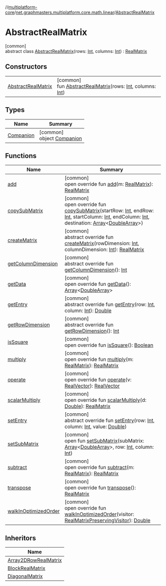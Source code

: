 //[multiplatform-core](../../../index.md)/[net.graphmasters.multiplatform.core.math.linear](../index.md)/[AbstractRealMatrix](index.md)

# AbstractRealMatrix

[common]\
abstract class [AbstractRealMatrix](index.md)(rows: [Int](https://kotlinlang.org/api/latest/jvm/stdlib/kotlin/-int/index.html), columns: [Int](https://kotlinlang.org/api/latest/jvm/stdlib/kotlin/-int/index.html)) : [RealMatrix](../-real-matrix/index.md)

## Constructors

| | |
|---|---|
| [AbstractRealMatrix](-abstract-real-matrix.md) | [common]<br>fun [AbstractRealMatrix](-abstract-real-matrix.md)(rows: [Int](https://kotlinlang.org/api/latest/jvm/stdlib/kotlin/-int/index.html), columns: [Int](https://kotlinlang.org/api/latest/jvm/stdlib/kotlin/-int/index.html)) |

## Types

| Name | Summary |
|---|---|
| [Companion](-companion/index.md) | [common]<br>object [Companion](-companion/index.md) |

## Functions

| Name | Summary |
|---|---|
| [add](add.md) | [common]<br>open override fun [add](add.md)(m: [RealMatrix](../-real-matrix/index.md)): [RealMatrix](../-real-matrix/index.md) |
| [copySubMatrix](copy-sub-matrix.md) | [common]<br>open override fun [copySubMatrix](copy-sub-matrix.md)(startRow: [Int](https://kotlinlang.org/api/latest/jvm/stdlib/kotlin/-int/index.html), endRow: [Int](https://kotlinlang.org/api/latest/jvm/stdlib/kotlin/-int/index.html), startColumn: [Int](https://kotlinlang.org/api/latest/jvm/stdlib/kotlin/-int/index.html), endColumn: [Int](https://kotlinlang.org/api/latest/jvm/stdlib/kotlin/-int/index.html), destination: [Array](https://kotlinlang.org/api/latest/jvm/stdlib/kotlin/-array/index.html)&lt;[DoubleArray](https://kotlinlang.org/api/latest/jvm/stdlib/kotlin/-double-array/index.html)&gt;) |
| [createMatrix](create-matrix.md) | [common]<br>abstract override fun [createMatrix](create-matrix.md)(rowDimension: [Int](https://kotlinlang.org/api/latest/jvm/stdlib/kotlin/-int/index.html), columnDimension: [Int](https://kotlinlang.org/api/latest/jvm/stdlib/kotlin/-int/index.html)): [RealMatrix](../-real-matrix/index.md) |
| [getColumnDimension](get-column-dimension.md) | [common]<br>abstract override fun [getColumnDimension](get-column-dimension.md)(): [Int](https://kotlinlang.org/api/latest/jvm/stdlib/kotlin/-int/index.html) |
| [getData](get-data.md) | [common]<br>open override fun [getData](get-data.md)(): [Array](https://kotlinlang.org/api/latest/jvm/stdlib/kotlin/-array/index.html)&lt;[DoubleArray](https://kotlinlang.org/api/latest/jvm/stdlib/kotlin/-double-array/index.html)&gt; |
| [getEntry](get-entry.md) | [common]<br>abstract override fun [getEntry](get-entry.md)(row: [Int](https://kotlinlang.org/api/latest/jvm/stdlib/kotlin/-int/index.html), column: [Int](https://kotlinlang.org/api/latest/jvm/stdlib/kotlin/-int/index.html)): [Double](https://kotlinlang.org/api/latest/jvm/stdlib/kotlin/-double/index.html) |
| [getRowDimension](get-row-dimension.md) | [common]<br>abstract override fun [getRowDimension](get-row-dimension.md)(): [Int](https://kotlinlang.org/api/latest/jvm/stdlib/kotlin/-int/index.html) |
| [isSquare](is-square.md) | [common]<br>open override fun [isSquare](is-square.md)(): [Boolean](https://kotlinlang.org/api/latest/jvm/stdlib/kotlin/-boolean/index.html) |
| [multiply](multiply.md) | [common]<br>open override fun [multiply](multiply.md)(m: [RealMatrix](../-real-matrix/index.md)): [RealMatrix](../-real-matrix/index.md) |
| [operate](operate.md) | [common]<br>open override fun [operate](operate.md)(v: [RealVector](../-real-vector/index.md)): [RealVector](../-real-vector/index.md) |
| [scalarMultiply](scalar-multiply.md) | [common]<br>open override fun [scalarMultiply](scalar-multiply.md)(d: [Double](https://kotlinlang.org/api/latest/jvm/stdlib/kotlin/-double/index.html)): [RealMatrix](../-real-matrix/index.md) |
| [setEntry](set-entry.md) | [common]<br>abstract override fun [setEntry](set-entry.md)(row: [Int](https://kotlinlang.org/api/latest/jvm/stdlib/kotlin/-int/index.html), column: [Int](https://kotlinlang.org/api/latest/jvm/stdlib/kotlin/-int/index.html), value: [Double](https://kotlinlang.org/api/latest/jvm/stdlib/kotlin/-double/index.html)) |
| [setSubMatrix](set-sub-matrix.md) | [common]<br>open fun [setSubMatrix](set-sub-matrix.md)(subMatrix: [Array](https://kotlinlang.org/api/latest/jvm/stdlib/kotlin/-array/index.html)&lt;[DoubleArray](https://kotlinlang.org/api/latest/jvm/stdlib/kotlin/-double-array/index.html)&gt;, row: [Int](https://kotlinlang.org/api/latest/jvm/stdlib/kotlin/-int/index.html), column: [Int](https://kotlinlang.org/api/latest/jvm/stdlib/kotlin/-int/index.html)) |
| [subtract](subtract.md) | [common]<br>open override fun [subtract](subtract.md)(m: [RealMatrix](../-real-matrix/index.md)): [RealMatrix](../-real-matrix/index.md) |
| [transpose](transpose.md) | [common]<br>open override fun [transpose](transpose.md)(): [RealMatrix](../-real-matrix/index.md) |
| [walkInOptimizedOrder](walk-in-optimized-order.md) | [common]<br>open override fun [walkInOptimizedOrder](walk-in-optimized-order.md)(visitor: [RealMatrixPreservingVisitor](../-real-matrix-preserving-visitor/index.md)): [Double](https://kotlinlang.org/api/latest/jvm/stdlib/kotlin/-double/index.html) |

## Inheritors

| Name |
|---|
| [Array2DRowRealMatrix](../-array2-d-row-real-matrix/index.md) |
| [BlockRealMatrix](../-block-real-matrix/index.md) |
| [DiagonalMatrix](../-diagonal-matrix/index.md) |
